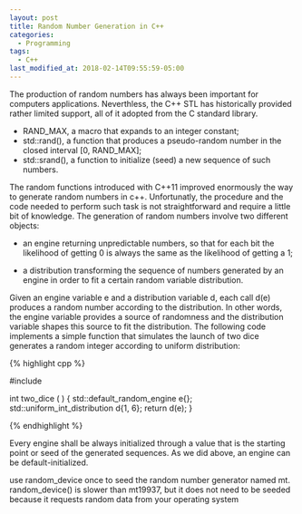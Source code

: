 ```yaml
---
layout: post
title: Random Number Generation in C++
categories:
  - Programming
tags:
  - C++
last_modified_at: 2018-02-14T09:55:59-05:00
---
```


The production of random numbers has always been important for computers applications. Neverthless, the C++ STL has historically provided rather limited support, all of it adopted from the C standard library.

* RAND_MAX, a macro that expands to an integer constant;
* std::rand(), a function that produces a pseudo-random number in the closed interval [0, RAND_MAX];
* std::srand(), a function to initialize (seed) a new sequence of such numbers.

The random functions introduced with C++11 improved enormously the way to generate random numbers in c++. Unfortunatly, the procedure and the code needed to perform such task is not straightforward and require a little bit of knowledge. The generation of random numbers involve two different objects: 

* an engine returning unpredictable numbers, so that for each bit the likelihood of getting 0 is always the same as the likelihood of getting a 1;

* a distribution transforming the sequence of numbers generated by an engine in order to fit a certain random variable distribution. 

Given an engine variable e and a distribution variable d, each call d(e) produces a random number according to the distribution. In other words, the engine variable provides a source of randomness and the distribution variable shapes this source to fit the distribution. The following code implements a simple function that simulates the launch of two dice generates a random integer according to uniform distribution:

{% highlight cpp %}  

#include <random>
  
int two_dice ( )
{
   std::default_random_engine e{};
   std::uniform_int_distribution<int> d{1, 6};
   return d(e);
}

{% endhighlight %}  


Every engine shall be always initialized through a value that is the starting point or seed of the generated sequences. As we did above, an engine can be default-initialized.


use random_device once to seed the random number generator named mt. random_device() is slower than mt19937, but it does not need to be seeded because it requests random data from your operating system
